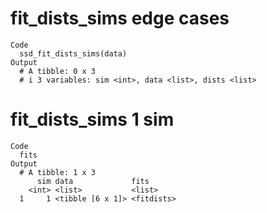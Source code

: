 # fit_dists_sims edge cases

    Code
      ssd_fit_dists_sims(data)
    Output
      # A tibble: 0 x 3
      # i 3 variables: sim <int>, data <list>, dists <list>

# fit_dists_sims 1 sim

    Code
      fits
    Output
      # A tibble: 1 x 3
          sim data             fits      
        <int> <list>           <list>    
      1     1 <tibble [6 x 1]> <fitdists>

